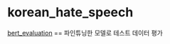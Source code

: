 # korean_hate_speech


[bert_evaluation](https://github.com/wpfkcm33/korean_hate_speech/blob/main/bert_evaluation.ipynb) == 파인튜닝한 모델로 테스트 데이터 평가
